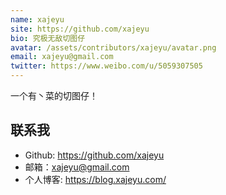 ```yaml
---
name: xajeyu
site: https://github.com/xajeyu
bio: 究极无敌切图仔 
avatar: /assets/contributors/xajeyu/avatar.png
email: xajeyu@gmail.com
twitter: https://www.weibo.com/u/5059307505
---
```


一个有丶菜的切图仔！

## 联系我

- Github: <https://github.com/xajeyu>
- 邮箱：xajeyu@gmail.com
- 个人博客: <https://blog.xajeyu.com/>
